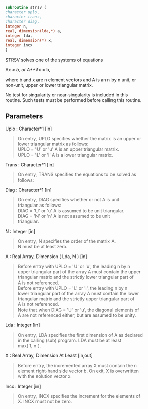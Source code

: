 ```fortran  
subroutine strsv (  
character uplo,  
character trans,  
character diag,  
integer n,  
real, dimension(lda,*) a,  
integer lda,  
real, dimension(*) x,  
integer incx  
)  
```  
  
STRSV  solves one of the systems of equations  
  
A*x = b,   or   A**T*x = b,  
  
where b and x are n element vectors and A is an n by n unit, or  
non-unit, upper or lower triangular matrix.  
  
No test for singularity or near-singularity is included in this  
routine. Such tests must be performed before calling this routine.  
  
## Parameters  
Uplo : Character*1 [in]  
> On entry, UPLO specifies whether the matrix is an upper or  
> lower triangular matrix as follows:  
> UPLO = 'U' or 'u'   A is an upper triangular matrix.  
> UPLO = 'L' or 'l'   A is a lower triangular matrix.  
  
Trans : Character*1 [in]  
> On entry, TRANS specifies the equations to be solved as  
> follows:  
  
Diag : Character*1 [in]  
> On entry, DIAG specifies whether or not A is unit  
> triangular as follows:  
> DIAG = 'U' or 'u'   A is assumed to be unit triangular.  
> DIAG = 'N' or 'n'   A is not assumed to be unit  
> triangular.  
  
N : Integer [in]  
> On entry, N specifies the order of the matrix A.  
> N must be at least zero.  
  
A : Real Array, Dimension ( Lda, N ) [in]  
> Before entry with  UPLO = 'U' or 'u', the leading n by n  
> upper triangular part of the array A must contain the upper  
> triangular matrix and the strictly lower triangular part of  
> A is not referenced.  
> Before entry with UPLO = 'L' or 'l', the leading n by n  
> lower triangular part of the array A must contain the lower  
> triangular matrix and the strictly upper triangular part of  
> A is not referenced.  
> Note that when  DIAG = 'U' or 'u', the diagonal elements of  
> A are not referenced either, but are assumed to be unity.  
  
Lda : Integer [in]  
> On entry, LDA specifies the first dimension of A as declared  
> in the calling (sub) program. LDA must be at least  
> max( 1, n ).  
  
X : Real Array, Dimension At Least [in,out]  
> Before entry, the incremented array X must contain the n  
> element right-hand side vector b. On exit, X is overwritten  
> with the solution vector x.  
  
Incx : Integer [in]  
> On entry, INCX specifies the increment for the elements of  
> X. INCX must not be zero.  
  
